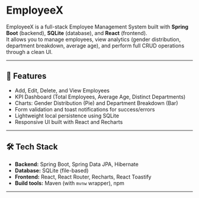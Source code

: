 # EmployeeX

EmployeeX is a full-stack Employee Management System built with **Spring Boot** (backend), **SQLite** (database), and **React** (frontend).  
It allows you to manage employees, view analytics (gender distribution, department breakdown, average age), and perform full CRUD operations through a clean UI.

---

## 🚀 Features
- Add, Edit, Delete, and View Employees  
- KPI Dashboard (Total Employees, Average Age, Distinct Departments)  
- Charts: Gender Distribution (Pie) and Department Breakdown (Bar)  
- Form validation and toast notifications for success/errors  
- Lightweight local persistence using SQLite  
- Responsive UI built with React and Recharts

---

## 🛠️ Tech Stack
- **Backend:** Spring Boot, Spring Data JPA, Hibernate  
- **Database:** SQLite (file-based)  
- **Frontend:** React, React Router, Recharts, React Toastify  
- **Build tools:** Maven (with `mvnw` wrapper), npm

---


